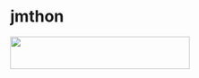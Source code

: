 # jmthon

<p align="left"><a href="https://heroku.com/deploy?template=https://github.com/mustarx146/musi"> <img src="https://img.shields.io/badge/Deploy%20To%20Heroku-purple?style=for-the-badge&logo=heroku" width="320" height="58.45"/></a></p>
